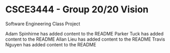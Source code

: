 # CSCE3444 - Group 20/20 Vision
Software Engineering Class Project


Adam Spinhirne has added content to the README
Parker Tuck has added content to the README
Allan Lieu has added content to the README
Travis Nguyen has added content to the README
